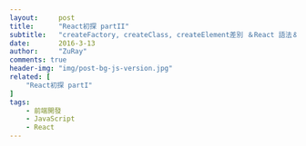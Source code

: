 ```yaml
---
layout:     post
title:      "React初探 partII"
subtitle:   "createFactory, createClass, createElement差別 ＆React 語法＆React Props"
date:       2016-3-13
author:     "ZuRay"
comments: true
header-img: "img/post-bg-js-version.jpg"
related: [
    "React初探 partI"
]
tags:
    - 前端開發
    - JavaScript
    - React
---
```

